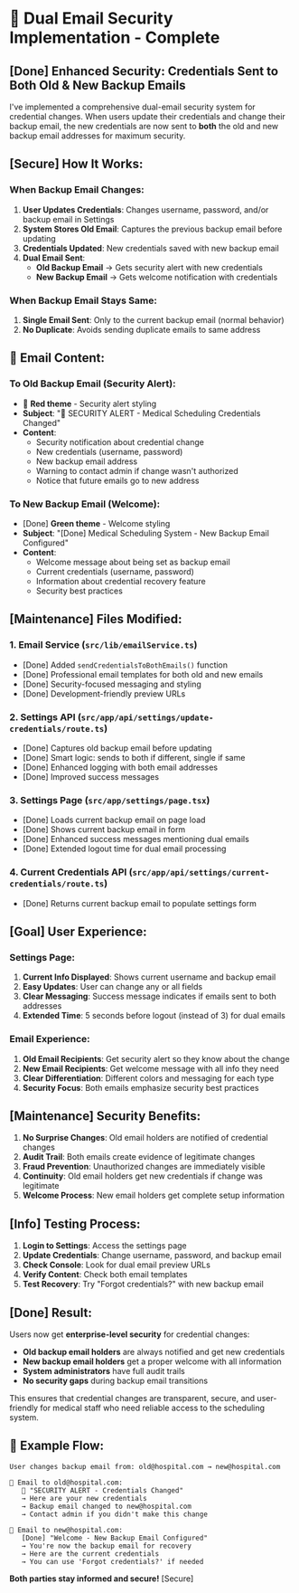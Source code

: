 # 📧 Dual Email Security Implementation - Complete

## [Done] **Enhanced Security: Credentials Sent to Both Old & New Backup Emails**

I've implemented a comprehensive dual-email security system for credential changes. When users update their credentials and change their backup email, the new credentials are now sent to **both** the old and new backup email addresses for maximum security.

## [Secure] **How It Works:**

### **When Backup Email Changes:**
1. **User Updates Credentials**: Changes username, password, and/or backup email in Settings
2. **System Stores Old Email**: Captures the previous backup email before updating
3. **Credentials Updated**: New credentials saved with new backup email
4. **Dual Email Sent**: 
   - **Old Backup Email** → Gets security alert with new credentials
   - **New Backup Email** → Gets welcome notification with credentials

### **When Backup Email Stays Same:**
1. **Single Email Sent**: Only to the current backup email (normal behavior)
2. **No Duplicate**: Avoids sending duplicate emails to same address

## 📧 **Email Content:**

### **To Old Backup Email (Security Alert):**
- 🚨 **Red theme** - Security alert styling
- **Subject**: "🚨 SECURITY ALERT - Medical Scheduling Credentials Changed" 
- **Content**: 
  - Security notification about credential change
  - New credentials (username, password)
  - New backup email address
  - Warning to contact admin if change wasn't authorized
  - Notice that future emails go to new address

### **To New Backup Email (Welcome):**
- [Done] **Green theme** - Welcome styling
- **Subject**: "[Done] Medical Scheduling System - New Backup Email Configured"
- **Content**:
  - Welcome message about being set as backup email
  - Current credentials (username, password)
  - Information about credential recovery feature
  - Security best practices

## [Maintenance] **Files Modified:**

### **1. Email Service (`src/lib/emailService.ts`)**
- [Done] Added `sendCredentialsToBothEmails()` function
- [Done] Professional email templates for both old and new emails
- [Done] Security-focused messaging and styling
- [Done] Development-friendly preview URLs

### **2. Settings API (`src/app/api/settings/update-credentials/route.ts`)**
- [Done] Captures old backup email before updating
- [Done] Smart logic: sends to both if different, single if same
- [Done] Enhanced logging with both email addresses
- [Done] Improved success messages

### **3. Settings Page (`src/app/settings/page.tsx`)**
- [Done] Loads current backup email on page load
- [Done] Shows current backup email in form
- [Done] Enhanced success messages mentioning dual emails
- [Done] Extended logout time for dual email processing

### **4. Current Credentials API (`src/app/api/settings/current-credentials/route.ts`)**
- [Done] Returns current backup email to populate settings form

## [Goal] **User Experience:**

### **Settings Page:**
1. **Current Info Displayed**: Shows current username and backup email
2. **Easy Updates**: User can change any or all fields
3. **Clear Messaging**: Success message indicates if emails sent to both addresses
4. **Extended Time**: 5 seconds before logout (instead of 3) for dual emails

### **Email Experience:**
1. **Old Email Recipients**: Get security alert so they know about the change
2. **New Email Recipients**: Get welcome message with all info they need
3. **Clear Differentiation**: Different colors and messaging for each type
4. **Security Focus**: Both emails emphasize security best practices

## [Maintenance] **Security Benefits:**

1. **No Surprise Changes**: Old email holders are notified of credential changes
2. **Audit Trail**: Both emails create evidence of legitimate changes
3. **Fraud Prevention**: Unauthorized changes are immediately visible
4. **Continuity**: Old email holders get new credentials if change was legitimate
5. **Welcome Process**: New email holders get complete setup information

## [Info] **Testing Process:**

1. **Login to Settings**: Access the settings page
2. **Update Credentials**: Change username, password, and backup email
3. **Check Console**: Look for dual email preview URLs
4. **Verify Content**: Check both email templates
5. **Test Recovery**: Try "Forgot credentials?" with new backup email

## [Done] **Result:**

Users now get **enterprise-level security** for credential changes:
- **Old backup email holders** are always notified and get new credentials
- **New backup email holders** get a proper welcome with all information  
- **System administrators** have full audit trails
- **No security gaps** during backup email transitions

This ensures that credential changes are transparent, secure, and user-friendly for medical staff who need reliable access to the scheduling system.

## 📧 **Example Flow:**

```
User changes backup email from: old@hospital.com → new@hospital.com

📧 Email to old@hospital.com:
   🚨 "SECURITY ALERT - Credentials Changed"
   → Here are your new credentials
   → Backup email changed to new@hospital.com
   → Contact admin if you didn't make this change

📧 Email to new@hospital.com:
   [Done] "Welcome - New Backup Email Configured" 
   → You're now the backup email for recovery
   → Here are the current credentials
   → You can use 'Forgot credentials?' if needed
```

**Both parties stay informed and secure!** [Secure]